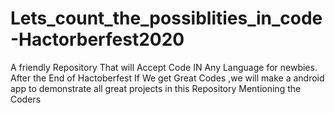 # Lets_count_the_possiblities_in_code-Hactorberfest2020
A friendly Repository That will Accept Code IN Any Language for newbies. 
After the End of Hactoberfest If We get Great Codes ,we will make a android app to demonstrate all great projects in this Repository Mentioning the Coders 
